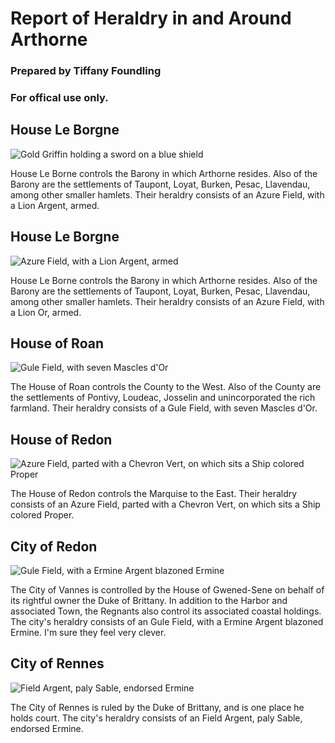 # Report of Heraldry in and Around Arthorne
### Prepared by Tiffany Foundling
### For offical use only.

## House Le Borgne
![Gold Griffin holding a sword on a blue shield](LeBorgne.png "Le Borgne Heraldry")

House Le Borne controls the Barony in which Arthorne resides. Also of the Barony are the settlements of Taupont, Loyat, Burken, Pesac, Llavendau, among other smaller hamlets. Their heraldry consists of an Azure Field, with a Lion Argent, armed.

## House Le Borgne
![Azure Field, with a Lion Argent, armed](LeBorgne.png "Le Borgne Heraldry")

House Le Borne controls the Barony in which Arthorne resides. Also of the Barony are the settlements of Taupont, Loyat, Burken, Pesac, Llavendau, among other smaller hamlets. Their heraldry consists of an Azure Field, with a Lion Or, armed.

## House of Roan
![Gule Field, with seven Mascles d'Or](Roan.png "Roan Heraldry")

The House of Roan controls the County to the West. Also of the County are the settlements of Pontivy, Loudeac, Josselin and unincorporated the rich farmland. Their heraldry consists of a Gule Field, with seven Mascles d'Or.

## House of Redon
![Azure Field, parted with a Chevron Vert, on which sits a Ship colored Proper](Redon.png "Redon Heraldry")

The House of Redon controls the Marquise to the East. Their heraldry consists of an Azure Field, parted with a Chevron Vert, on which sits a Ship colored Proper.

## City of Redon
![Gule Field, with a Ermine Argent blazoned Ermine](Redon.png "Redon Heraldry")

The City of Vannes is controlled by the House of Gwened-Sene on behalf of its rightful owner the Duke of Brittany. In addition to the Harbor and associated Town, the Regnants also control its associated coastal holdings. The city's heraldry consists of an Gule Field, with a Ermine Argent blazoned Ermine. I'm sure they feel very clever.

## City of Rennes
![Field Argent, paly Sable, endorsed Ermine](Rennes.png "Rennes Heraldry")

The City of Rennes is ruled by the Duke of Brittany, and is one place he holds court. The city's heraldry consists of an Field Argent, paly Sable, endorsed Ermine. 

